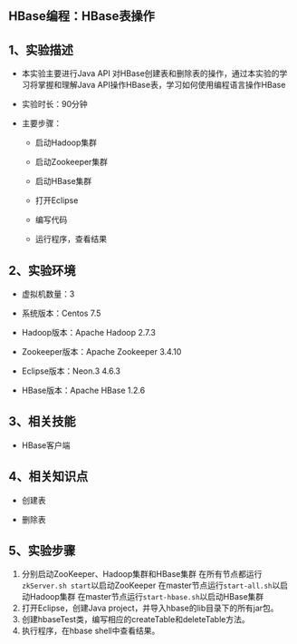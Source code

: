 HBase编程：HBase表操作
--------

1、实验描述
--------

-   本实验主要进行Java API
    对HBase创建表和删除表的操作，通过本实验的学习将掌握和理解Java
    API操作HBase表，学习如何使用编程语言操作HBase

-   实验时长：90分钟

-   主要步骤：

    -   启动Hadoop集群

    -   启动Zookeeper集群

    -   启动HBase集群

    -   打开Eclipse

    -   编写代码

    -   运行程序，查看结果

2、实验环境
--------

-   虚拟机数量：3

-   系统版本：Centos 7.5

-   Hadoop版本：Apache Hadoop 2.7.3

-   Zookeeper版本：Apache Zookeeper 3.4.10

-   Eclipse版本：Neon.3 4.6.3

-   HBase版本：Apache HBase 1.2.6

3、相关技能
--------

-   HBase客户端

4、相关知识点
----------

-   创建表

-   删除表

5、实验步骤
--------

1. 分别启动ZooKeeper、Hadoop集群和HBase集群
    在所有节点都运行`zkServer.sh start`以启动ZooKeeper
    在master节点运行`start-all.sh`以启动Hadoop集群
    在master节点运行`start-hbase.sh`以启动HBase集群
2. 打开Eclipse，创建Java project，并导入hbase的lib目录下的所有jar包。
3. 创建hbaseTest类，编写相应的createTable和deleteTable方法。
4. 执行程序，在hbase shell中查看结果。